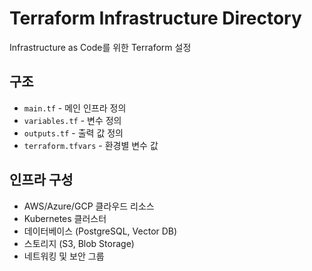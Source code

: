 # Terraform Infrastructure Directory

Infrastructure as Code를 위한 Terraform 설정

## 구조
- `main.tf` - 메인 인프라 정의
- `variables.tf` - 변수 정의
- `outputs.tf` - 출력 값 정의
- `terraform.tfvars` - 환경별 변수 값

## 인프라 구성
- AWS/Azure/GCP 클라우드 리소스
- Kubernetes 클러스터
- 데이터베이스 (PostgreSQL, Vector DB)
- 스토리지 (S3, Blob Storage)
- 네트워킹 및 보안 그룹 